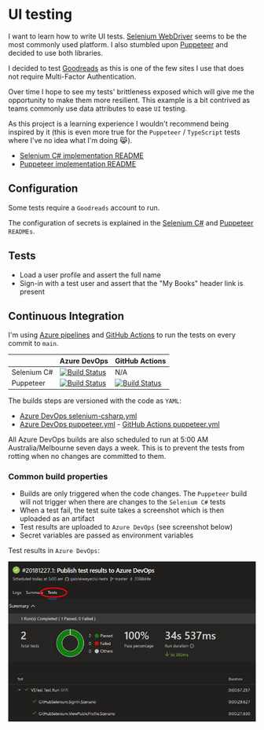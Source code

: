 # UI testing

I want to learn how to write UI tests. [Selenium WebDriver][selenium-webdriver] seems to be the most commonly used platform. I also stumbled upon [Puppeteer][puppeteer] and decided to use both libraries.

I decided to test [Goodreads][github] as this is one of the few sites I use that does not require Multi-Factor Authentication.

Over time I hope to see my tests' brittleness exposed which will give me the opportunity to make them more resilient. This example is a bit contrived as teams commonly use data attributes to ease `UI` testing.

As this project is a learning experience I wouldn't recommend being inspired by it (this is even more true for the `Puppeteer` / `TypeScript` tests where I've no idea what I'm doing :joy_cat:).

- [Selenium C# implementation README](./selenium-csharp/README.md)
- [Puppeteer implementation README](./puppeteer/README.md)

## Configuration

Some tests require a `Goodreads` account to run.

The configuration of secrets is explained in the [Selenium C#](./selenium-csharp/README.md) and [Puppeteer](./puppeteer/README.md) `READMEs`.

## Tests

- Load a user profile and assert the full name
- Sign-in with a test user and assert that the "My Books" header link is present

## Continuous Integration

I'm using [Azure pipelines][azure-pipelines] and [GitHub Actions][github-actions] to run the tests on every commit to `main`.

| | Azure DevOps | GitHub Actions |
| - | - | - |
| Selenium C# | [![Build Status][azure-devops-selenium-shield]][azure-devops-selenium] | N/A |
| Puppeteer | [![Build Status][azure-devops-puppeteer-shield]][azure-devops-puppeteer] | [![Build Status][github-actions-puppeteer-shield]][github-actions-puppeteer] |

The builds steps are versioned with the code as `YAML`:

- [Azure DevOps selenium-csharp.yml](./selenium-csharp.yml)
- [Azure DevOps puppeteer.yml](./puppeteer.yml) - [GitHub Actions puppeteer.yml](./.github/workflows/puppeteer.yml)

All Azure DevOps builds are also scheduled to run at 5:00 AM Australia/Melbourne seven days a week. This is to prevent the tests from rotting when no changes are committed to them.

### Common build properties

- Builds are only triggered when the code changes. The `Puppeteer` build will not trigger when there are changes to the `Selenium C#` tests
- When a test fail, the test suite takes a screenshot which is then uploaded as an artifact
- Test results are uploaded to `Azure DevOps` (see screenshot below)
- Secret variables are passed as environment variables

Test results in `Azure DevOps`:

![Test results in Azure DevOps](./docs/assets/test-results.png)

[selenium-webdriver]: https://www.seleniumhq.org/projects/webdriver/
[puppeteer]: https://developers.google.com/web/tools/puppeteer/
[github]: https://github.com/
[goodreads]: https://www.goodreads.com/
[azure-pipelines]: https://azure.microsoft.com/en-au/services/devops/pipelines/
[azure-devops-selenium-shield]: https://dev.azure.com/gabrielweyer/ui-testing/_apis/build/status/Selenium%20C%23?branchName=main&label=Selenium%20C%23
[azure-devops-selenium]: https://dev.azure.com/gabrielweyer/ui-testing/_build/latest?definitionId=11
[azure-devops-puppeteer-shield]: https://dev.azure.com/gabrielweyer/ui-testing/_apis/build/status/Puppeteer?branchName=main&label=Puppeteer
[azure-devops-puppeteer]: https://dev.azure.com/gabrielweyer/ui-testing/_build/latest?definitionId=10
[github-actions-puppeteer-shield]: https://github.com/gabrielweyer/ui-tests/actions/workflows/puppeteer.yml/badge.svg
[github-actions-puppeteer]: https://github.com/gabrielweyer/ui-tests/actions/workflows/puppeteer.yml
[github-actions]: https://github.com/features/actions
